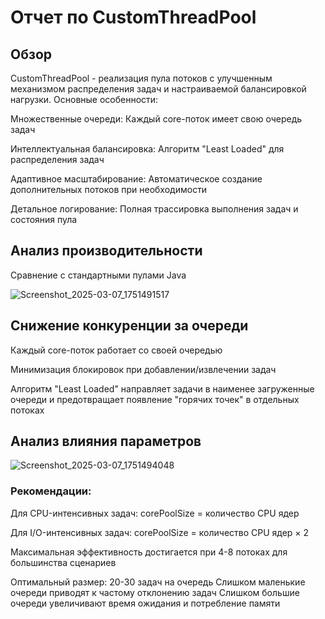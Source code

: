 # Отчет по CustomThreadPool
## Обзор
CustomThreadPool - реализация пула потоков с улучшенным механизмом распределения задач и настраиваемой балансировкой нагрузки. Основные особенности:

Множественные очереди: Каждый core-поток имеет свою очередь задач

Интеллектуальная балансировка: Алгоритм "Least Loaded" для распределения задач

Адаптивное масштабирование: Автоматическое создание дополнительных потоков при необходимости

Детальное логирование: Полная трассировка выполнения задач и состояния пула

## Анализ производительности
Сравнение с стандартными пулами Java

![Screenshot_2025-03-07_1751491517](https://github.com/user-attachments/assets/7549e805-3aaf-4ba8-a67f-43cb2923ab3f)


## Снижение конкуренции за очереди

Каждый core-поток работает со своей очередью

Минимизация блокировок при добавлении/извлечении задач

Алгоритм "Least Loaded" направляет задачи в наименее загруженные очереди и предотвращает появление "горячих точек" в отдельных потоках

## Анализ влияния параметров
![Screenshot_2025-03-07_1751494048](https://github.com/user-attachments/assets/0ae6e643-7711-49df-a61c-c0be6e10ab0f)


### Рекомендации:

Для CPU-интенсивных задач: corePoolSize = количество CPU ядер

Для I/O-интенсивных задач: corePoolSize = количество CPU ядер × 2

Максимальная эффективность достигается при 4-8 потоках для большинства сценариев

Оптимальный размер: 20-30 задач на очередь
Слишком маленькие очереди приводят к частому отклонению задач
Слишком большие очереди увеличивают время ожидания и потребление памяти
